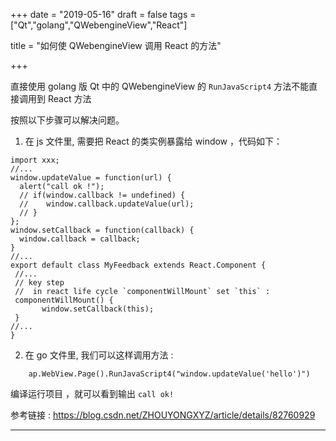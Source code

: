 +++
date = "2019-05-16"
draft = false
tags = ["Qt","golang","QWebengineView","React"]

title = "如何使 QWebengineView 调用 React 的方法"

+++

直接使用 golang 版 Qt 中的 QWebengineView  的 `RunJavaScript4` 方法不能直接调用到 React 方法 <!--more-->

按照以下步骤可以解决问题。

1. 在 js 文件里, 需要把 React 的类实例暴露给 window ，代码如下：

  ```
  import xxx;
  //...
  window.updateValue = function(url) {
  	alert("call ok !");
    // if(window.callback != undefined) {
    //    window.callback.updateValue(url);
    // }
  };
  window.setCallback = function(callback) {
    window.callback = callback;
  }
  //...
  export default class MyFeedback extends React.Component {
   //...
   // key step
   //  in react life cycle `componentWillMount` set `this` :
   componentWillMount() {
         window.setCallback(this);
   }
  //...
  }
  ```

2. 在 go 文件里, 我们可以这样调用方法 :

```
	ap.WebView.Page().RunJavaScript4("window.updateValue('hello')")
```

编译运行项目 ，就可以看到输出 `call ok!`


参考链接 : https://blog.csdn.net/ZHOUYONGXYZ/article/details/82760929

***

